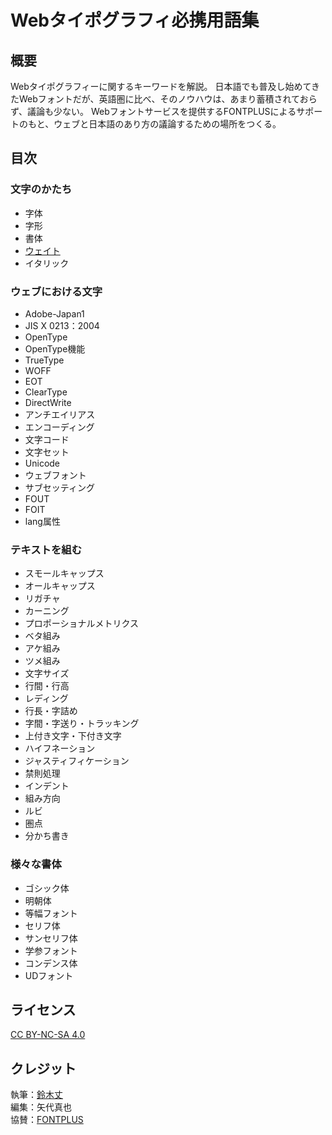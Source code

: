 # Webタイポグラフィ必携用語集

## 概要
Webタイポグラフィーに関するキーワードを解説。
日本語でも普及し始めてきたWebフォントだが、英語圏に比べ、そのノウハウは、あまり蓄積されておらず、議論も少ない。
Webフォントサービスを提供するFONTPLUSによるサポートのもと、ウェブと日本語のあり方の議論するための場所をつくる。

## 目次
### 文字のかたち
- 字体
- 字形
- 書体
- [ウェイト](./weight.md)
- イタリック

### ウェブにおける文字
- Adobe-Japan1
- JIS X 0213：2004
- OpenType
- OpenType機能
- TrueType
- WOFF
- EOT
- ClearType
- DirectWrite
- アンチエイリアス
- エンコーディング
- 文字コード
- 文字セット
- Unicode
- ウェブフォント
- サブセッティング
- FOUT
- FOIT
- lang属性

### テキストを組む
- スモールキャップス
- オールキャップス
- リガチャ
- カーニング
- プロポーショナルメトリクス
- ベタ組み
- アケ組み
- ツメ組み
- 文字サイズ
- 行間・行高
- レディング
- 行長・字詰め
- 字間・字送り・トラッキング
- 上付き文字・下付き文字
- ハイフネーション
- ジャスティフィケーション
- 禁則処理
- インデント
- 組み方向
- ルビ
- 圏点
- 分かち書き

### 様々な書体
- ゴシック体
- 明朝体
- 等幅フォント
- セリフ体
- サンセリフ体
- 学参フォント
- コンデンス体
- UDフォント

## ライセンス
[CC BY-NC-SA 4.0](https://creativecommons.org/licenses/by-nc-sa/4.0/)

## クレジット
執筆：[鈴木丈](https://github.com/terkel)  
編集：矢代真也  
協賛：[FONTPLUS](https://webfont.fontplus.jp)

